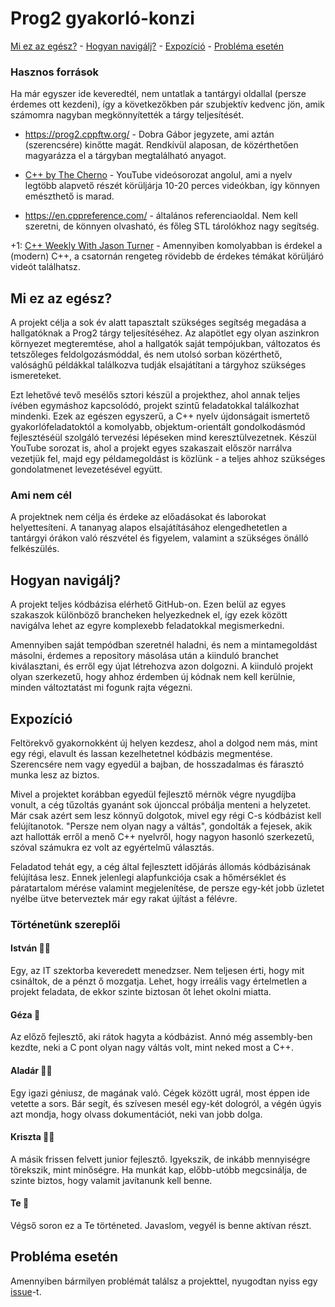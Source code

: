 # Prog2 gyakorló-konzi

[Mi ez az egész?](#mi-ez-az-egész) - [Hogyan navigálj?](#hogyan-navigálj) - [Expozíció](#expozíció) - [Probléma esetén](#probléma-esetén)

### Hasznos források

Ha már egyszer ide keveredtél, nem untatlak a tantárgyi oldallal (persze érdemes ott kezdeni), így a következőkben pár szubjektív kedvenc jön, amik számomra nagyban megkönnyítették a tárgy teljesítését.

- <https://prog2.cppftw.org/> - Dobra Gábor jegyzete, ami aztán (szerencsére) kinőtte magát. Rendkívül alaposan, de közérthetően magyarázza el a tárgyban megtalálható anyagot. 

- [C++ by The Cherno](https://www.youtube.com/playlist?list=PLlrATfBNZ98dudnM48yfGUldqGD0S4FFb) - YouTube videósorozat angolul, ami a nyelv legtöbb alapvető részét körüljárja 10-20 perces videókban, így könnyen emészthető is marad.

- <https://en.cppreference.com/> - általános referenciaoldal. Nem kell szeretni, de könnyen olvasható, és főleg STL tárolókhoz nagy segítség.

+1: [C++ Weekly With Jason Turner](https://www.youtube.com/@cppweekly) - Amennyiben komolyabban is érdekel a (modern) C++, a csatornán rengeteg rövidebb de érdekes témákat körüljáró videót találhatsz.

## Mi ez az egész?

A projekt célja a sok év alatt tapasztalt szükséges segítség megadása a hallgatóknak a Prog2 tárgy teljesítéséhez.
Az alapötlet egy olyan aszinkron környezet megteremtése, ahol a hallgatók saját tempójukban, változatos és tetszőleges feldolgozásmóddal, és nem utolsó sorban közérthető, valósághű példákkal találkozva tudják elsajátítani a tárgyhoz szükséges ismereteket.

Ezt lehetővé tevő mesélős sztori készül a projekthez, ahol annak teljes ívében egymáshoz kapcsolódó, projekt szintű feladatokkal találkozhat mindenki.
Ezek az egészen egyszerű, a C++ nyelv újdonságait ismertető gyakorlófeladatoktól a komolyabb, objektum-orientált gondolkodásmód fejlesztéséül szolgáló tervezési lépéseken mind keresztülvezetnek.
Készül YouTube sorozat is, ahol a projekt egyes szakaszait először narrálva vezetjük fel, majd egy példamegoldást is közlünk - a teljes ahhoz szükséges gondolatmenet levezetésével együtt.

### Ami nem cél

A projektnek nem célja és érdeke az előadásokat és laborokat helyettesíteni. A tananyag alapos elsajátításához elengedhetetlen a tantárgyi órákon való részvétel és figyelem, valamint a szükséges önálló felkészülés.

## Hogyan navigálj?

A projekt teljes kódbázisa elérhető GitHub-on. Ezen belül az egyes szakaszok különböző brancheken helyezkednek el, így ezek között navigálva lehet az egyre komplexebb feladatokkal megismerkedni.

Amennyiben saját tempódban szeretnél haladni, és nem a mintamegoldást másolni, érdemes a repository másolása után a kiinduló branchet kiválasztani, és erről egy újat létrehozva azon dolgozni.
A kiinduló projekt olyan szerkezetű, hogy ahhoz érdemben új kódnak nem kell kerülnie, minden változtatást mi fogunk rajta végezni.

## Expozíció

Feltörekvő gyakornokként új helyen kezdesz, ahol a dolgod nem más, mint egy régi, elavult és lassan kezelhetetnel kódbázis megmentése. Szerencsére nem vagy egyedül a bajban, de hosszadalmas és fárasztó munka lesz az biztos.

Mivel a projektet korábban egyedül fejlesztő mérnök végre nyugdíjba vonult, a cég tűzoltás gyanánt sok újonccal próbálja menteni a helyzetet. Már csak azért sem lesz könnyű dolgotok, mivel egy régi C-s kódbázist kell felújítanotok. "Persze nem olyan nagy a váltás", gondolták a fejesek, akik azt hallották erről a menő C++ nyelvről, hogy nagyon hasonló szerkezetű, szóval számukra ez volt az egyértelmű választás.

Feladatod tehát egy, a cég által fejlesztett időjárás állomás kódbázisának felújítása lesz. Ennek jelenlegi alapfunkciója csak a hőmérséklet és páratartalom mérése valamint megjelenítése, de persze egy-két jobb üzletet nyélbe ütve beterveztek már egy rakat újítást a félévre.

### Történetünk szereplői

#### István 👨‍💼

Egy, az IT szektorba keveredett menedzser. Nem teljesen érti, hogy mit csináltok, de a pénzt ő mozgatja. Lehet, hogy irreális vagy értelmetlen a projekt feladata, de ekkor szinte biztosan őt lehet okolni miatta.

#### Géza 👴

Az előző fejlesztő, aki rátok hagyta a kódbázist. Annó még assembly-ben kezdte, neki a C pont olyan nagy váltás volt, mint neked most a C++.

#### Aladár 👨‍🏫

Egy igazi géniusz, de magának való. Cégek között ugrál, most éppen ide vetette a sors. Bár segít, és szívesen mesél egy-két dologról, a végén úgyis azt mondja, hogy olvass dokumentációt, neki van jobb dolga.

#### Kriszta 👩‍💻

A másik frissen felvett junior fejlesztő. Igyekszik, de inkább mennyiségre törekszik, mint minőségre. Ha munkát kap, előbb-utóbb megcsinálja, de szinte biztos, hogy valamit javítanunk kell benne.

#### Te 👤

Végső soron ez a Te történeted. Javaslom, vegyél is benne aktívan részt.

## Probléma esetén

Amennyiben bármilyen problémát találsz a projekttel, nyugodtan nyiss egy [issue](https://github.com/itsthatMatthew/prog2gyakkonzi/issues)-t.